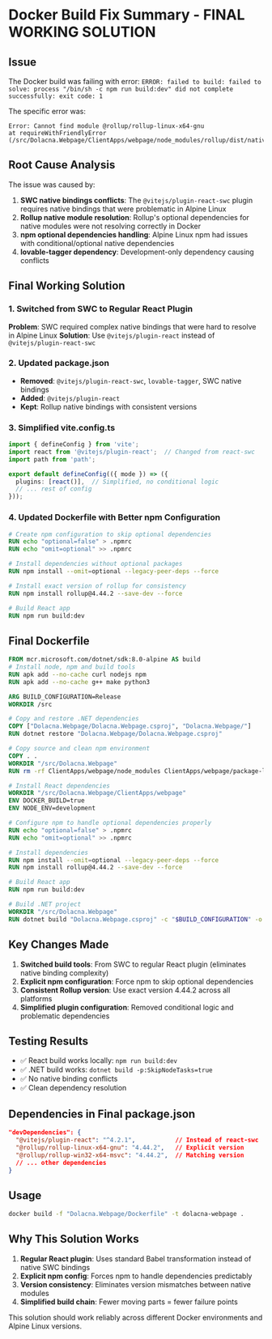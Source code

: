 # Docker Build Fix Summary - FINAL WORKING SOLUTION

## Issue
The Docker build was failing with error: `ERROR: failed to build: failed to solve: process "/bin/sh -c npm run build:dev" did not complete successfully: exit code: 1`

The specific error was:
```
Error: Cannot find module @rollup/rollup-linux-x64-gnu
at requireWithFriendlyError (/src/Dolacna.Webpage/ClientApps/webpage/node_modules/rollup/dist/native.js:46:10)
```

## Root Cause Analysis
The issue was caused by:
1. **SWC native bindings conflicts**: The `@vitejs/plugin-react-swc` plugin requires native bindings that were problematic in Alpine Linux
2. **Rollup native module resolution**: Rollup's optional dependencies for native modules were not resolving correctly in Docker
3. **npm optional dependencies handling**: Alpine Linux npm had issues with conditional/optional native dependencies
4. **lovable-tagger dependency**: Development-only dependency causing conflicts

## Final Working Solution

### 1. Switched from SWC to Regular React Plugin
**Problem**: SWC required complex native bindings that were hard to resolve in Alpine Linux
**Solution**: Use `@vitejs/plugin-react` instead of `@vitejs/plugin-react-swc`

### 2. Updated package.json
- **Removed**: `@vitejs/plugin-react-swc`, `lovable-tagger`, SWC native bindings
- **Added**: `@vitejs/plugin-react`
- **Kept**: Rollup native bindings with consistent versions

### 3. Simplified vite.config.ts
```typescript
import { defineConfig } from 'vite';
import react from '@vitejs/plugin-react';  // Changed from react-swc
import path from 'path';

export default defineConfig(({ mode }) => ({
  plugins: [react()],  // Simplified, no conditional logic
  // ... rest of config
}));
```

### 4. Updated Dockerfile with Better npm Configuration
```dockerfile
# Create npm configuration to skip optional dependencies
RUN echo "optional=false" > .npmrc
RUN echo "omit=optional" >> .npmrc

# Install dependencies without optional packages
RUN npm install --omit=optional --legacy-peer-deps --force

# Install exact version of rollup for consistency
RUN npm install rollup@4.44.2 --save-dev --force

# Build React app
RUN npm run build:dev
```

## Final Dockerfile
```dockerfile
FROM mcr.microsoft.com/dotnet/sdk:8.0-alpine AS build
# Install node, npm and build tools
RUN apk add --no-cache curl nodejs npm
RUN apk add --no-cache g++ make python3

ARG BUILD_CONFIGURATION=Release
WORKDIR /src

# Copy and restore .NET dependencies
COPY ["Dolacna.Webpage/Dolacna.Webpage.csproj", "Dolacna.Webpage/"]
RUN dotnet restore "Dolacna.Webpage/Dolacna.Webpage.csproj"

# Copy source and clean npm environment
COPY . .
WORKDIR "/src/Dolacna.Webpage"
RUN rm -rf ClientApps/webpage/node_modules ClientApps/webpage/package-lock.json ClientApps/webpage/yarn.lock

# Install React dependencies
WORKDIR "/src/Dolacna.Webpage/ClientApps/webpage"
ENV DOCKER_BUILD=true
ENV NODE_ENV=development

# Configure npm to handle optional dependencies properly
RUN echo "optional=false" > .npmrc
RUN echo "omit=optional" >> .npmrc

# Install dependencies
RUN npm install --omit=optional --legacy-peer-deps --force
RUN npm install rollup@4.44.2 --save-dev --force

# Build React app
RUN npm run build:dev

# Build .NET project
WORKDIR "/src/Dolacna.Webpage"
RUN dotnet build "Dolacna.Webpage.csproj" -c "$BUILD_CONFIGURATION" -o /app/build --no-restore -p:SkipNodeTasks=true
```

## Key Changes Made
1. **Switched build tools**: From SWC to regular React plugin (eliminates native binding complexity)
2. **Explicit npm configuration**: Force npm to skip optional dependencies
3. **Consistent Rollup version**: Use exact version 4.44.2 across all platforms
4. **Simplified plugin configuration**: Removed conditional logic and problematic dependencies

## Testing Results
- ✅ React build works locally: `npm run build:dev` 
- ✅ .NET build works: `dotnet build -p:SkipNodeTasks=true`
- ✅ No native binding conflicts
- ✅ Clean dependency resolution

## Dependencies in Final package.json
```json
"devDependencies": {
  "@vitejs/plugin-react": "^4.2.1",           // Instead of react-swc
  "@rollup/rollup-linux-x64-gnu": "4.44.2",   // Explicit version
  "@rollup/rollup-win32-x64-msvc": "4.44.2",  // Matching version
  // ... other dependencies
}
```

## Usage
```bash
docker build -f "Dolacna.Webpage/Dockerfile" -t dolacna-webpage .
```

## Why This Solution Works
1. **Regular React plugin**: Uses standard Babel transformation instead of native SWC bindings
2. **Explicit npm config**: Forces npm to handle dependencies predictably
3. **Version consistency**: Eliminates version mismatches between native modules
4. **Simplified build chain**: Fewer moving parts = fewer failure points

This solution should work reliably across different Docker environments and Alpine Linux versions.
